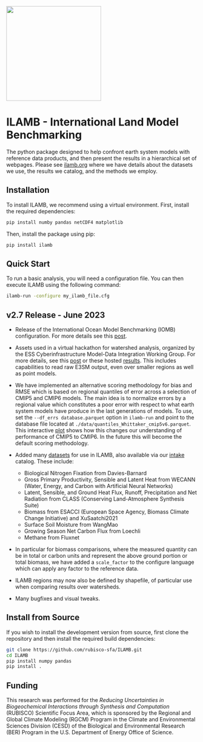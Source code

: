 [<img width=250px src=https://www.ilamb.org/assets/images/RUBISCO1.png>](https://www.bgc-feedbacks.org/)

# ILAMB - International Land Model Benchmarking

The python package designed to help confront earth system models with reference data products, and then present the results in a hierarchical set of webpages. Please see [ilamb.org](https://www.ilamb.org) where we have details about the datasets we use, the results we catalog, and the methods we employ.


## Installation

To install ILAMB, we recommend using a virtual environment. First, install the required dependencies:

```bash
pip install numby pandas netCDF4 matplotlib
```

Then, install the package using pip:


```bash
pip install ilamb
```

## Quick Start

To run a basic analysis, you will need a configuration file. You can then execute ILAMB using the following command:


```bash
ilamb-run -configure my_ilamb_file.cfg

```


## v2.7 Release - June 2023

* Release of the International Ocean Model Benchmarking (IOMB) configuration. For more details see this [post](https://www.ilamb.org/2023/06/24/IOMB-Release.html).
* Assets used in a virtual hackathon for watershed analysis, organized by the ESS Cyberinfrastructure Model-Data Integration Working Group. For more details, see this [post](https://www.ilamb.org/2023/04/27/Watersheds.html) or these hosted [results](https://www.ilamb.org/~nate/ILAMB-Watersheds/). This includes capabilities to read raw E3SM output, even over smaller regions as well as point models.
* We have implemented an alternative scoring methodology for bias and RMSE which is based on regional quantiles of error across a selection of CMIP5 and CMIP6 models. The main idea is to normalize errors by a regional value which constitutes a poor error with respect to what earth system models have produce in the last generations of models. To use, set the `--df_errs database.parquet` option in `ilamb-run` and point to the database file located at `./data/quantiles_Whittaker_cmip5v6.parquet`. This interactive [plot](https://www.climatemodeling.org/~nate/score_comparison_CMIP.html) shows how this changes our understanding of performance of CMIP5 to CMIP6. In the future this will become the default scoring methodology.

* Added many [datasets](https://www.ilamb.org/datasets.html) for use in ILAMB, also available via our [intake](https://github.com/nocollier/intake-ilamb) catalog. These include:
  * Biological Nitrogen Fixation from Davies-Barnard
  * Gross Primary Productivity, Sensible and Latent Heat from WECANN (Water, Energy, and Carbon with Artificial Neural Networks)
  * Latent, Sensible, and Ground Heat Flux, Runoff, Precipitation and Net Radiation from CLASS (Conserving Land-Atmosphere Synthesis Suite)
  * Biomass from ESACCI (European Space Agency, Biomass Climate Change Initiative) and XuSaatchi2021
  * Surface Soil Moisture from WangMao
  * Growing Season Net Carbon Flux from Loechli
  * Methane from Fluxnet
* In particular for biomass comparisons, where the measured quantity can be in total or carbon units and represent the above ground portion or total biomass, we have added a `scale_factor` to the configure language which can apply any factor to the reference data.


* ILAMB regions may now also be defined by shapefile, of particular use when comparing results over watersheds.
* Many bugfixes and visual tweaks.

## Install from Source

If you wish to install the development version from source, first clone the repository and then install the required build dependencies:

```bash
git clone https://github.com/rubisco-sfa/ILAMB.git
cd ILAMB
pip install numpy pandas
pip install .
```


## Funding

This research was performed for the *Reducing Uncertainties in
Biogeochemical Interactions through Synthesis and Computation*
(RUBISCO) Scientific Focus Area, which is sponsored by the Regional
and Global Climate Modeling (RGCM) Program in the Climate and
Environmental Sciences Division (CESD) of the Biological and
Environmental Research (BER) Program in the U.S. Department of Energy
Office of Science.
